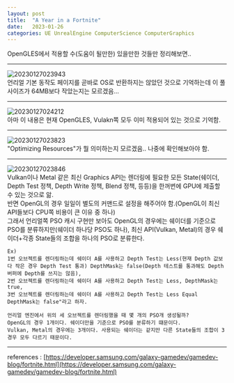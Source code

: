 ```yaml
---
layout: post
title:  "A Year in a Fortnite"
date:   2023-01-26
categories: UE UnrealEngine ComputerScience ComputerGraphics
---
```

               
OpenGLES에서 적용할 수(도움이 될만한) 있을만한 것들만 정리해보면..              
                     
----------------------------------------------                     
                              
![20230127023943](https://user-images.githubusercontent.com/33873804/214918655-784eea93-a25f-4af8-b5fc-670b433e7a12.png)          
언리얼 기본 동작도 페이지를 곧바로 OS로 반환하지는 않았던 것으로 기억하는데 이 풀 사이즈가 64MB보다 작았는지는 모르겠음...           
                     
----------------------------------------------                     
                              
![20230127024212](https://user-images.githubusercontent.com/33873804/214918661-51a1d62b-1e8a-4335-9e93-76ff93e6035f.png)          
아마 이 내용은 현재 OpenGLES, Vulakn쪽 모두 이미 적용되어 있는 것으로 기억함.            
                     
----------------------------------------------                     
                              
![20230127023823](https://user-images.githubusercontent.com/33873804/214918668-3c0e12bb-00a0-4344-b357-52e81d4acbd2.png)             
"Optimizing Resources"가 뭘 의미하는지 모르겠음.. 나중에 확인해보아야 함.         
                     
----------------------------------------------                     
                              
![20230127023846](https://user-images.githubusercontent.com/33873804/214918672-15c24fce-d020-40e4-9d47-3fe2799715cb.png)            
Vulkan이나 Metal 같은 최신 Graphics API는 렌더링에 필요한 모든 State(쉐이더, Depth Test 정책, Depth Write 정책, Blend 정책, 등등)을 한꺼번에 GPU에 제출할 수 있는 것으로 앎.       
반면 OpenGL의 경우 일일이 별도의 커맨드로 설정을 해주어야 함.(OpenGL이 최신 API들보다 CPU쪽 비용이 큰 이유 중 하나)                
그래서 언리얼쪽 PSO 캐시 구현만 보아도 OpenGL의 경우에는 쉐이더를 기준으로 PSO를 분류하지만(쉐이더 하나당 PSO도 하나), 최신 API(Vulkan, Metal)의 경우 쉐이더+각종 State들의 조합을 하나의 PSO로 분류한다.      
```
Ex)                   
1번 오브젝트를 렌더링하는데 쉐이더 A를 사용하고 Depth Test는 Less(현재 Depth 값보다 작은 경우 Depth Test 통과) DepthMask는 false(Depth 테스트를 통과해도 Depth 버퍼에 Depth를 쓰지는 않음),              
2번 오브젝트를 렌더링하는데 쉐이더 A를 사용하고 Depth Test는 Less, DepthMask는 true,                         
3번 오브젝트를 렌더링하는데 쉐이더 A를 사용하고 Depth Test는 Less Equal DepthMask는 false"라고 하자.              
               
언리얼 엔진에서 위의 세 오브젝트를 렌더링했을 때 몇 개의 PSO개 생성될까?             
OpenGL의 경우 1개이다. 쉐이더만을 기준으로 PSO를 분류하기 떄문이다.        
Vulkan, Metal의 경우에는 3개이다. 사용되는 쉐이더는 같지만 다른 State들의 조합이 3경우 모두 다르기 때문이다.         
```
                     
----------------------------------------------                     
                              
references : [https://developer.samsung.com/galaxy-gamedev/gamedev-blog/fortnite.html](https://developer.samsung.com/galaxy-gamedev/gamedev-blog/fortnite.html)